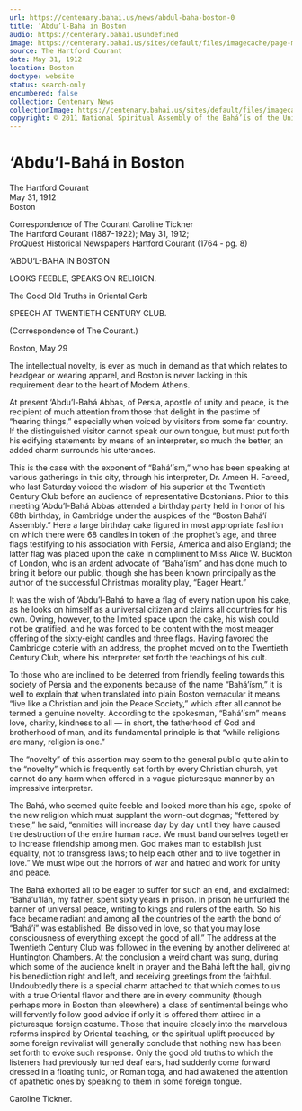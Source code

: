 ```yaml
---
url: https://centenary.bahai.us/news/abdul-baha-boston-0
title: ‘Abdu’l-Bahá in Boston
audio: https://centenary.bahai.usundefined
image: https://centenary.bahai.us/sites/default/files/imagecache/page-main-image/images/press_clippings/05-31-1912%2CThe_Hartford_Courant%2CAbdul_Baha_in_Boston.png
source: The Hartford Courant
date: May 31, 1912
location: Boston
doctype: website
status: search-only
encumbered: false
collection: Centenary News
collectionImage: https://centenary.bahai.us/sites/default/files/imagecache/theme-image/main_image/abdulbaha-overview-small_0.jpg
copyright: © 2011 National Spiritual Assembly of the Bahá’ís of the United States
---
```



# ‘Abdu’l-Bahá in Boston

The Hartford Courant  
May 31, 1912  
Boston  



Correspondence of The Courant Caroline Tickner  
The Hartford Courant (1887-1922); May 31, 1912;  
ProQuest Historical Newspapers Hartford Courant (1764 - pg. 8)

‘ABDU’L-BAHA IN BOSTON

LOOKS FEEBLE, SPEAKS ON RELIGION.

The Good Old Truths in Oriental Garb

SPEECH AT TWENTIETH CENTURY CLUB.

(Correspondence of The Courant.)

Boston, May 29

The intellectual novelty, is ever as much in demand as that which relates to headgear or wearing apparel, and Boston is never lacking in this requirement dear to the heart of Modern Athens.

At present ‘Abdu’l-Bahá Abbas, of Persia, apostle of unity and peace, is the recipient of much attention from those that delight in the pastime of “hearing things,” especially when voiced by visitors from some far country. If the distinguished visitor cannot speak our own tongue, but must put forth his edifying statements by means of an interpreter, so much the better, an added charm surrounds his utterances.

This is the case with the exponent of “Bahá’ísm,” who has been speaking at various gatherings in this city, through his interpreter, Dr. Ameen H. Fareed, who last Saturday voiced the wisdom of his superior at the Twentieth Century Club before an audience of representative Bostonians. Prior to this meeting ‘Abdu’l-Bahá Abbas attended a birthday party held in honor of his 68th birthday, in Cambridge under the auspices of the “Boston Bahá’í Assembly.” Here a large birthday cake figured in most appropriate fashion on which there were 68 candles in token of the prophet’s age, and three flags testifying to his association with Persia, America and also England; the latter flag was placed upon the cake in compliment to Miss Alice W. Buckton of London, who is an ardent advocate of “Bahá’ísm” and has done much to bring it before our public, though she has been known principally as the author of the successful Christmas morality play, “Eager Heart.”

It was the wish of ‘Abdu’l-Bahá to have a flag of every nation upon his cake, as he looks on himself as a universal citizen and claims all countries for his own. Owing, however, to the limited space upon the cake, his wish could not be gratified, and he was forced to be content with the most meager offering of the sixty-eight candles and three flags. Having favored the Cambridge coterie with an address, the prophet moved on to the Twentieth Century Club, where his interpreter set forth the teachings of his cult.

To those who are inclined to be deterred from friendly feeling towards this society of Persia and the exponents because of the name “Bahá’ísm,” it is well to explain that when translated into plain Boston vernacular it means “live like a Christian and join the Peace Society,” which after all cannot be termed a genuine novelty. According to the spokesman, “Bahá’ísm” means love, charity, kindness to all — in short, the fatherhood of God and brotherhood of man, and its fundamental principle is that “while religions are many, religion is one.”

The “novelty” of this assertion may seem to the general public quite akin to the “novelty” which is frequently set forth by every Christian church, yet cannot do any harm when offered in a vague picturesque manner by an impressive interpreter.

The Bahá, who seemed quite feeble and looked more than his age, spoke of the new religion which must supplant the worn-out dogmas; “fettered by these,” he said, “enmities will increase day by day until they have caused the destruction of the entire human race. We must band ourselves together to increase friendship among men. God makes man to establish just equality, not to transgress laws; to help each other and to live together in love.” We must wipe out the horrors of war and hatred and work for unity and peace.

The Bahá exhorted all to be eager to suffer for such an end, and exclaimed: “Bahá’u’lláh, my father, spent sixty years in prison. In prison he unfurled the banner of universal peace, writing to kings and rulers of the earth. So his face became radiant and among all the countries of the earth the bond of “Bahá’í” was established. Be dissolved in love, so that you may lose consciousness of everything except the good of all.” The address at the Twentieth Century Club was followed in the evening by another delivered at Huntington Chambers. At the conclusion a weird chant was sung, during which some of the audience knelt in prayer and the Bahá left the hall, giving his benediction right and left, and receiving greetings from the faithful. Undoubtedly there is a special charm attached to that which comes to us with a true Oriental flavor and there are in every community (though perhaps more in Boston than elsewhere) a class of sentimental beings who will fervently follow good advice if only it is offered them attired in a picturesque foreign costume. Those that inquire closely into the marvelous reforms inspired by Oriental teaching, or the spiritual uplift produced by some foreign revivalist will generally conclude that nothing new has been set forth to evoke such response. Only the good old truths to which the listeners had previously turned deaf ears, had suddenly come forward dressed in a floating tunic, or Roman toga, and had awakened the attention of apathetic ones by speaking to them in some foreign tongue.

Caroline Tickner.